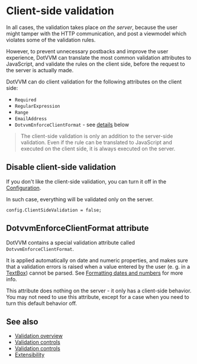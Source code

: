 # Client-side validation

In all cases, the validation takes place _on the server_, because the user might tamper with the HTTP communication, and post a viewmodel which violates some of the validation rules.

However, to prevent unnecessary postbacks and improve the user experience, DotVVM can translate the most common validation attributes to JavaScript, and validate the rules on the client side, before the request to the server is actually made.

DotVVM can do client validation for the following attributes on the client side:

+ `Required`
+ `RegularExpression`
+ `Range`
+ `EmailAddress`
+ `DotvvmEnforceClientFormat` - see [details](#DotvvmEnforceClientFormat) below

> The client-side validation is only an addition to the server-side validation. Even if the rule can be translated to JavaScript and executed on the client side, it is always executed on the server.

## Disable client-side validation

If you don't like the client-side validation, you can turn it off in the [Configuration](~/pages/concepts/configuration/overview). 

In such case, everything will be validated only on the server.

```CSHARP
config.ClientSideValidation = false;
```

## DotvvmEnforceClientFormat attribute

DotVVM contains a special validation attribute called `DotvvmEnforceClientFormat`. 

It is applied automatically on date and numeric properties, and makes sure that a validation errors is raised when a value entered by the user (e. g. in a [TextBox](~/controls/builtin/TextBox)) cannot be parsed. See [Formatting dates and numbers](~/pages/concepts/localization-and-cultures/formatting-dates-and-numbers) for more info.

This attribute does nothing on the server - it only has a client-side behavior. You may not need to use this attribute, except for a case when you need to turn this default behavior off.

## See also

* [Validation overview](overview)
* [Validation controls](controls)
* [Validation controls](target)
* [Extensibility](extensibility)
